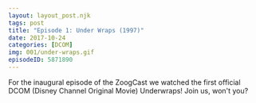 ```yaml
---
layout: layout_post.njk
tags: post
title: "Episode 1: Under Wraps (1997)"
date: 2017-10-24
categories: [DCOM]
img: 001/under-wraps.gif
episodeID: 5871890
---
```


For the inaugural episode of the ZoogCast we watched the first official DCOM
(Disney Channel Original Movie) Underwraps! Join us, won't you?

<!-- excerpt -->
